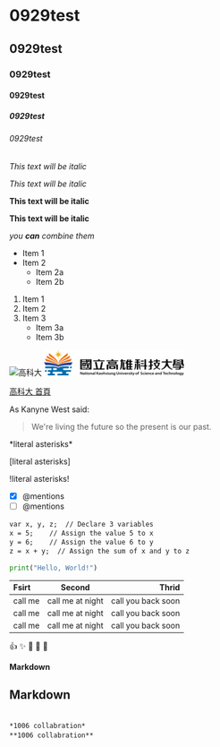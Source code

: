 # 0929test
## 0929test
### 0929test
#### 0929test
##### 0929test
###### 0929test

*This text will be italic*

_This text will be italic_

**This text will be italic**

__This text will be italic__

*you **can** combine them*

* Item 1
* Item 2
  * Item 2a
  * Item 2b
 
1. Item 1
2. Item 2
3. Item 3 
   * Item 3a
   * Item 3b

![高科大](高科大.png "高科大")
<img src="https://github.com/aru112200/0929test/blob/master/高科大.png" alt="Your image title" width="250"/>
 


[高科大 首頁](https://www.nkust.edu.tw/)

As Kanyne West said:
> We're living the future so 
> the present is our past.

\*literal asterisks\*

\[literal asterisks\]

\!literal asterisks\!

- [x] @mentions
- [ ] @mentions

```Javacrispt
var x, y, z;  // Declare 3 variables
x = 5;    // Assign the value 5 to x
y = 6;    // Assign the value 6 to y
z = x + y;  // Assign the sum of x and y to z
```

```python
print("Hello, World!")
```

|Fsirt|Second|Thrid|
|:-------|:-------:|-------:|
|call me|call me at night|call you back soon|
|call me|call me at night|call you back soon|
|call me|call me at night|call you back soon|

:+1:
:sparkles:
:tada:
:rocket:
:metal:

**Markdown**
## Markdown
```Markdown

*1006 collabration*
**1006 collabration**


